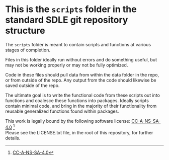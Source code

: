 # This is the `scripts` folder in the standard SDLE git repository structure

The `scripts` folder is meant to contain scripts and functions at various stages of completion.

Files in this folder ideally run without errors and do something useful, but may not be working properly or may not be fully optimized.

Code in these files should pull data from within the data folder in the repo, or from outside of the repo.
Any output from the code should likewise be saved outside of the repo.

The ultimate goal is to write the functional code from these scripts out into functions and coalesce these functions into packages.
Ideally scripts contain minimal code, and bring in the majority of their functionality from reusable generalized functions found within packages.

This work is legally bound by the following software license: [CC-A-NS-SA-4.0][1] [^1]  
Please see the LICENSE.txt file, in the root of this repository, for further details.

[1]: https://creativecommons.org/licenses/by-nc-sa/4.0/ "CC-A-NS-SA-4.0"


[^1]: [CC-A-NS-SA-4.0](https://creativecommons.org/licenses/by-nc-sa/4.0/)
